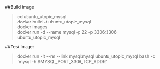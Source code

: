 ##Build image  
>cd ubuntu\_utopic\_mysql  
>docker build -t ubuntu\_utopic\_mysql .    
>docker images  
>docker run -d --name mysql -p 22 -p 3306:3306 ubuntu\_utopic\_mysql  

##Test image:     
>docker run -it --rm --link mysql:mysql ubuntu\_utopic\_mysql bash -c 'mysql -h $MYSQL\_PORT\_3306\_TCP\_ADDR'
